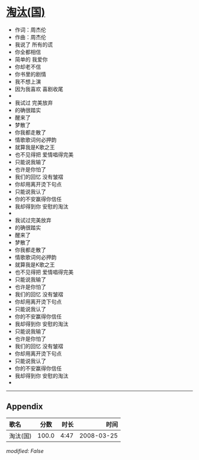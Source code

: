 # [淘汰(国)](https://music.163.com/song?id=65053)

* 作词：周杰伦
* 作曲：周杰伦
* 我说了 所有的谎
* 你全都相信
* 简单的 我爱你
* 你却老不信
* 你书里的剧情
* 我不想上演
* 因为我喜欢 喜剧收尾
* 
* 我试过 完美放弃
* 的确很踏实
* 醒来了
* 梦散了
* 你我都走散了
* 情歌歌词何必押韵
* 就算我是K歌之王
* 也不见得把 爱情唱得完美
* 只能说我输了
* 也许是你怕了
* 我们的回忆 没有皱褶
* 你却用离开烫下句点
* 只能说我认了
* 你的不安赢得你信任
* 我却得到你 安慰的淘汰
* 
* 我试过完美放弃
* 的确很踏实
* 醒来了
* 梦散了
* 你我都走散了
* 情歌歌词何必押韵
* 就算我是K歌之王
* 也不见得把 爱情唱得完美
* 只能说我输了
* 也许是你怕了
* 我们的回忆 没有皱褶
* 你却用离开烫下句点
* 只能说我认了
* 你的不安赢得你信任
* 我却得到你 安慰的淘汰
* 只能说我输了
* 也许是你怕了
* 我们的回忆 没有皱褶
* 你却用离开烫下句点
* 只能说我认了
* 你的不安赢得你信任
* 我却得到你 安慰的淘汰
* 


---

## Appendix

|歌名|分数|时长|时间|
|:---|:---:|---:|---:|
|淘汰(国)|100.0|4:47|2008-03-25

*modified: False*